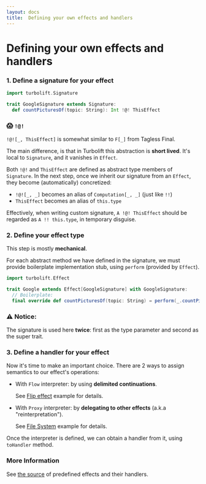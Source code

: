 ```yaml
---
layout: docs
title:  Defining your own effects and handlers
---
```



# Defining your own effects and handlers

### 1. Define a signature for your effect

```scala mdoc
import turbolift.Signature

trait GoogleSignature extends Signature:
  def countPicturesOf(topic: String): Int !@! ThisEffect
```

### 😱 `!@!`

`!@![_, ThisEffect]` is somewhat similar to `F[_]` from Tagless Final.

The main difference, is that in Turbolift this abstraction is **short lived**.
It's local to `Signature`, and it vanishes in `Effect`.

Both `!@!` and `ThisEffect` are defined as abstract type members of `Signature`.
In the next step, once we inherit our signature from an `Effect`, they become (automatically) concretized:
- `!@![_, _]` becomes an alias of `Computation[_, _]` (just like `!!`)
- `ThisEffect` becomes an alias of `this.type`

Effectively, when writing custom signature,
`A !@! ThisEffect` should be regarded as `A !! this.type`, in temporary disguise.

### 2. Define your effect type

This step is mostly **mechanical**. 

For each abstract method we have defined in the signature, we must provide boilerplate implementation stub,
using `perform` (provided by `Effect`).

```scala mdoc
import turbolift.Effect

trait Google extends Effect[GoogleSignature] with GoogleSignature:
  // Boilerplate:
  final override def countPicturesOf(topic: String) = perform(_.countPicturesOf(topic))
```

### ⚠️ Notice:

The signature is used here **twice**: first as the type parameter and second as the super trait.


### 3. Define a handler for your effect

Now it's time to make an important choice. There are 2 ways to assign semantics to our effect's operations:

- With `Flow` interpreter: by using **delimited continuations**.

  See [Flip effect](flip.html#4-define-a-handler) example for details.

- With `Proxy` interpreter: by **delegating to other effects** (a.k.a "reinterpretation").

  See [File System](file_sys.html#4-define-a-handler) example for details.

Once the interpreter is defined, we can obtain a handler from it, using `toHandler` method.


### More Information

See [the source](https://github.com/marcinzh/turbolift/tree/master/modules/core/src/main/scala/turbolift/std_effects)
of predefined effects and their handlers.